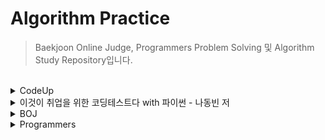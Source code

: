 # Algorithm Practice

> Baekjoon Online Judge, Programmers Problem Solving 및 Algorithm Study Repository입니다.

<br>
<details>
<summary>CodeUp</summary>

### Python 기초 100제

- [6001 - [기초-출력] 출력하기01(설명)(py)](https://github.com/ningpop/Algorithm-Practice/blob/master/CodeUp/Python_Basic_100/6001.py)
- [6002 - [기초-출력] 출력하기02(설명)(py)](https://github.com/ningpop/Algorithm-Practice/blob/master/CodeUp/Python_Basic_100/6002.py)
- [6003 - [기초-출력] 출력하기03(설명)(py)](https://github.com/ningpop/Algorithm-Practice/blob/master/CodeUp/Python_Basic_100/6003.py)
- [6004 - [기초-출력] 출력하기04(설명)(py)](https://github.com/ningpop/Algorithm-Practice/blob/master/CodeUp/Python_Basic_100/6004.py)
- [6005 - [기초-출력] 출력하기05(설명)(py)](https://github.com/ningpop/Algorithm-Practice/blob/master/CodeUp/Python_Basic_100/6005.py)
- [6006 - [기초-출력] 출력하기06(py)](https://github.com/ningpop/Algorithm-Practice/blob/master/CodeUp/Python_Basic_100/6006.py)
- [6007 - [기초-출력] 출력하기07(py)](https://github.com/ningpop/Algorithm-Practice/blob/master/CodeUp/Python_Basic_100/6007.py)
- [6008 - [기초-출력] 출력하기08(py)](https://github.com/ningpop/Algorithm-Practice/blob/master/CodeUp/Python_Basic_100/6008.py)
- [6009 - [기초-입출력] 문자 1개 입력받아 그대로 출력하기(설명)(py)](https://github.com/ningpop/Algorithm-Practice/blob/master/CodeUp/Python_Basic_100/6009.py)
- [6010 - [기초-입출력] 정수 1개 입력받아 int로 변환하여 출력하기(설명)(py)](https://github.com/ningpop/Algorithm-Practice/blob/master/CodeUp/Python_Basic_100/6010.py)
- [6011 - [기초-입출력] 실수 1개 입력받아 변환하여 출력하기(설명)(py)](https://github.com/ningpop/Algorithm-Practice/blob/master/CodeUp/Python_Basic_100/6011.py)
- [6012 - [기초-입출력] 정수 2개 입력받아 그대로 출력하기1(설명)(py)](https://github.com/ningpop/Algorithm-Practice/blob/master/CodeUp/Python_Basic_100/6012.py)
- [6013 - [기초-입출력] 문자 2개 입력받아 순서 바꿔 출력하기1(py)](https://github.com/ningpop/Algorithm-Practice/blob/master/CodeUp/Python_Basic_100/6013.py)
- [6014 - [기초-입출력] 실수 1개 입력받아 3번 출력하기(py)](https://github.com/ningpop/Algorithm-Practice/blob/master/CodeUp/Python_Basic_100/6014.py)
- [6015 - [기초-입출력] 정수 2개 입력받아 그대로 출력하기2(설명)(py)](https://github.com/ningpop/Algorithm-Practice/blob/master/CodeUp/Python_Basic_100/6015.py)
- [6016 - [기초-입출력] 문자 2개 입력받아 순서 바꿔 출력하기2(설명)(py)](https://github.com/ningpop/Algorithm-Practice/blob/master/CodeUp/Python_Basic_100/6016.py)
- [6017 - [기초-입출력] 문장 1개 입력받아 3번 출력하기(설명)(py)](https://github.com/ningpop/Algorithm-Practice/blob/master/CodeUp/Python_Basic_100/6017.py)
- [6018 - [기초-입출력] 시간 입력받아 그대로 출력하기(설명)(py)](https://github.com/ningpop/Algorithm-Practice/blob/master/CodeUp/Python_Basic_100/6018.py)
- [6019 - [기초-입출력] 연월일 입력받아 순서 바꿔 출력하기(py)](https://github.com/ningpop/Algorithm-Practice/blob/master/CodeUp/Python_Basic_100/6019.py)
- [6020 - [기초-입출력] 주민번호 입력받아 형태 바꿔 출력하기(py)](https://github.com/ningpop/Algorithm-Practice/blob/master/CodeUp/Python_Basic_100/6020.py)
- [6021 - [기초-입출력] 단어 1개 입력받아 나누어 출력하기(설명)(py)](https://github.com/ningpop/Algorithm-Practice/blob/master/CodeUp/Python_Basic_100/6021.py)
- [6022 - [기초-입출력] 연월일 입력받아 나누어 출력하기(설명)(py)](https://github.com/ningpop/Algorithm-Practice/blob/master/CodeUp/Python_Basic_100/6022.py)
- [6023 - [기초-입출력] 시분초 입력받아 분만 출력하기(py)](https://github.com/ningpop/Algorithm-Practice/blob/master/CodeUp/Python_Basic_100/6023.py)
- [6024 - [기초-입출력] 단어 2개 입력받아 이어 붙이기(설명)(py)](https://github.com/ningpop/Algorithm-Practice/blob/master/CodeUp/Python_Basic_100/6024.py)
- [6025 - [기초-값변환] 정수 2개 입력받아 합 계산하기(설명)(py)](https://github.com/ningpop/Algorithm-Practice/blob/master/CodeUp/Python_Basic_100/6025.py)
- [6026 - [기초-값변환] 실수 2개 입력받아 합 계산하기(설명)(py)](https://github.com/ningpop/Algorithm-Practice/blob/master/CodeUp/Python_Basic_100/6026.py)
- [6027 - [기초-출력변환] 10진 정수 입력받아 16진수로 출력하기1(설명)(py)](https://github.com/ningpop/Algorithm-Practice/blob/master/CodeUp/Python_Basic_100/6027.py)
- [6028 - [기초-출력변환] 10진 정수 입력받아 16진수로 출력하기2(설명)(py)](https://github.com/ningpop/Algorithm-Practice/blob/master/CodeUp/Python_Basic_100/6028.py)
- [6029 - [기초-값변환] 16진 정수 입력받아 8진수로 출력하기(설명)(py)](https://github.com/ningpop/Algorithm-Practice/blob/master/CodeUp/Python_Basic_100/6029.py)
- [6030 - [기초-값변환] 영문자 1개 입력받아 10진수로 변환하기(설명)(py)](https://github.com/ningpop/Algorithm-Practice/blob/master/CodeUp/Python_Basic_100/6030.py)
- [6031 - [기초-값변환] 정수 입력받아 유니코드 문자로 변환하기(설명)(py)](https://github.com/ningpop/Algorithm-Practice/blob/master/CodeUp/Python_Basic_100/6031.py)
- [6032 - [기초-산술연산] 정수 1개 입력받아 부호 바꾸기(설명)(py)](https://github.com/ningpop/Algorithm-Practice/blob/master/CodeUp/Python_Basic_100/6032.py)
- [6033 - [기초-산술연산] 문자 1개 입력받아 다음 문자 출력하기(설명)(py)](https://github.com/ningpop/Algorithm-Practice/blob/master/CodeUp/Python_Basic_100/6033.py)
- [6034 - [기초-산술연산] 정수 2개 입력받아 차 계산하기(설명)(py)](https://github.com/ningpop/Algorithm-Practice/blob/master/CodeUp/Python_Basic_100/6034.py)
- [6035 - [기초-산술연산] 실수 2개 입력받아 곱 계산하기(설명)(py)](https://github.com/ningpop/Algorithm-Practice/blob/master/CodeUp/Python_Basic_100/6035.py)
- [6036 - [기초-산술연산] 단어 여러 번 출력하기(설명)(py)](https://github.com/ningpop/Algorithm-Practice/blob/master/CodeUp/Python_Basic_100/6036.py)
- [6037 - [기초-산술연산] 문장 여러 번 출력하기(설명)(py)](https://github.com/ningpop/Algorithm-Practice/blob/master/CodeUp/Python_Basic_100/6037.py)
- [6038 - [기초-산술연산] 정수 2개 입력받아 거듭제곱 계산하기(설명)(py)](https://github.com/ningpop/Algorithm-Practice/blob/master/CodeUp/Python_Basic_100/6038.py)
- [6039 - [기초-산술연산] 실수 2개 입력받아 거듭제곱 계산하기(py)](https://github.com/ningpop/Algorithm-Practice/blob/master/CodeUp/Python_Basic_100/6039.py)
- [6040 - [기초-산술연산] 정수 2개 입력받아 나눈 몫 계산하기(설명)(py)](https://github.com/ningpop/Algorithm-Practice/blob/master/CodeUp/Python_Basic_100/6040.py)
- [6041 - [기초-산술연산] 정수 2개 입력받아 나눈 나머지 계산하기(설명)(py)](https://github.com/ningpop/Algorithm-Practice/blob/master/CodeUp/Python_Basic_100/6041.py)
- [6042 - [기초-값변환] 실수 1개 입력받아 소숫점이하 자리 변환하기(설명)(py)](https://github.com/ningpop/Algorithm-Practice/blob/master/CodeUp/Python_Basic_100/6042.py)
- [6043 - [기초-산술연산] 실수 2개 입력받아 나눈 결과 계산하기(py)](https://github.com/ningpop/Algorithm-Practice/blob/master/CodeUp/Python_Basic_100/6043.py)
- [6044 - [기초-산술연산] 정수 2개 입력받아 자동 계산하기(py)](https://github.com/ningpop/Algorithm-Practice/blob/master/CodeUp/Python_Basic_100/6044.py)
- [6045 - [기초-산술연산] 정수 3개 입력받아 합과 평균 출력하기(설명)(py)](https://github.com/ningpop/Algorithm-Practice/blob/master/CodeUp/Python_Basic_100/6045.py)
- [6046 - [기초-비트시프트연산] 정수 1개 입력받아 2배 곱해 출력하기(설명)(py)](https://github.com/ningpop/Algorithm-Practice/blob/master/CodeUp/Python_Basic_100/6046.py)
- [6047 - [기초-비트시프트연산] 2의 거듭제곱 배로 곱해 출력하기(설명)(py)](https://github.com/ningpop/Algorithm-Practice/blob/master/CodeUp/Python_Basic_100/6047.py)
- [6048 - [기초-비교연산] 정수 2개 입력받아 비교하기1(설명)(py)](https://github.com/ningpop/Algorithm-Practice/blob/master/CodeUp/Python_Basic_100/6048.py)
- [6049 - [기초-비교연산] 정수 2개 입력받아 비교하기2(설명)(py)](https://github.com/ningpop/Algorithm-Practice/blob/master/CodeUp/Python_Basic_100/6049.py)
- [6050 - [기초-비교연산] 정수 2개 입력받아 비교하기3(설명)(py)](https://github.com/ningpop/Algorithm-Practice/blob/master/CodeUp/Python_Basic_100/6050.py)
- [6051 - [기초-비교연산] 정수 2개 입력받아 비교하기4(설명)(py)](https://github.com/ningpop/Algorithm-Practice/blob/master/CodeUp/Python_Basic_100/6051.py)
- [6052 - [기초-논리연산] 정수 입력받아 참 거짓 평가하기(설명)(py)](https://github.com/ningpop/Algorithm-Practice/blob/master/CodeUp/Python_Basic_100/6052.py)
- [6053 - [기초-논리연산] 참 거짓 바꾸기(설명)(py)](https://github.com/ningpop/Algorithm-Practice/blob/master/CodeUp/Python_Basic_100/6053.py)
- [6054 - [기초-논리연산] 둘 다 참일 경우만 참 출력하기(설명)(py)](https://github.com/ningpop/Algorithm-Practice/blob/master/CodeUp/Python_Basic_100/6054.py)
- [6055 - [기초-논리연산] 하나라도 참이면 참 출력하기(설명)(py)](https://github.com/ningpop/Algorithm-Practice/blob/master/CodeUp/Python_Basic_100/6055.py)
- [6056 - [기초-논리연산] 참/거짓이 서로 다를 때에만 참 출력하기(설명)(py)](https://github.com/ningpop/Algorithm-Practice/blob/master/CodeUp/Python_Basic_100/6056.py)
- [6057 - [기초-논리연산] 참/거짓이 서로 같을 때에만 참 출력하기(설명)(py)](https://github.com/ningpop/Algorithm-Practice/blob/master/CodeUp/Python_Basic_100/6057.py)
- [6058 - [기초-논리연산] 둘 다 거짓일 경우만 참 출력하기(py)](https://github.com/ningpop/Algorithm-Practice/blob/master/CodeUp/Python_Basic_100/6058.py)
- [6059 - [기초-비트단위논리연산] 비트단위로 NOT 하여 출력하기(설명)(py)](https://github.com/ningpop/Algorithm-Practice/blob/master/CodeUp/Python_Basic_100/6059.py)
- [6060 - [기초-비트단위논리연산] 비트단위로 AND 하여 출력하기(설명)(py)](https://github.com/ningpop/Algorithm-Practice/blob/master/CodeUp/Python_Basic_100/6060.py)
- [6061 - [기초-비트단위논리연산] 비트단위로 OR 하여 출력하기(설명)(py)](https://github.com/ningpop/Algorithm-Practice/blob/master/CodeUp/Python_Basic_100/6061.py)
- [6062 - [기초-비트단위논리연산] 비트단위로 XOR 하여 출력하기(설명)(py)](https://github.com/ningpop/Algorithm-Practice/blob/master/CodeUp/Python_Basic_100/6062.py)
- [6063 - [기초-3항연산] 정수 2개 입력받아 큰 값 출력하기(설명)(py)](https://github.com/ningpop/Algorithm-Practice/blob/master/CodeUp/Python_Basic_100/6063.py)
- [6064 - [기초-3항연산] 정수 3개 입력받아 가장 작은 값 출력하기(설명)(py)](https://github.com/ningpop/Algorithm-Practice/blob/master/CodeUp/Python_Basic_100/6064.py)
- [6065 - [기초-조건/선택실행구조] 정수 3개 입력받아 짝수만 출력하기(설명)(py)](https://github.com/ningpop/Algorithm-Practice/blob/master/CodeUp/Python_Basic_100/6065.py)
- [6066 - [기초-조건/선택실행구조] 정수 3개 입력받아 짝/홀 출력하기(설명)(py)](https://github.com/ningpop/Algorithm-Practice/blob/master/CodeUp/Python_Basic_100/6066.py)
- [6067 - [기초-조건/선택실행구조] 정수 1개 입력받아 분류하기(설명)(py)](https://github.com/ningpop/Algorithm-Practice/blob/master/CodeUp/Python_Basic_100/6067.py)
- [6068 - [기초-조건/선택실행구조] 점수 입력받아 평가 출력하기(설명)(py)](https://github.com/ningpop/Algorithm-Practice/blob/master/CodeUp/Python_Basic_100/6068.py)
- [6069 - [기초-조건/선택실행구조] 평가 입력받아 다르게 출력하기(py)](https://github.com/ningpop/Algorithm-Practice/blob/master/CodeUp/Python_Basic_100/6069.py)
- [6070 - [기초-조건/선택실행구조] 월 입력받아 계절 출력하기(설명)(py)](https://github.com/ningpop/Algorithm-Practice/blob/master/CodeUp/Python_Basic_100/6070.py)
- [6071 - [기초-반복실행구조] 0 입력될 때까지 무한 출력하기(설명)(py)](https://github.com/ningpop/Algorithm-Practice/blob/master/CodeUp/Python_Basic_100/6071.py)
- [6072 - [기초-반복실행구조] 정수 1개 입력받아 카운트다운 출력하기1(설명)(py)](https://github.com/ningpop/Algorithm-Practice/blob/master/CodeUp/Python_Basic_100/6072.py)
- [6073 - [기초-반복실행구조] 정수 1개 입력받아 카운트다운 출력하기2(py)](https://github.com/ningpop/Algorithm-Practice/blob/master/CodeUp/Python_Basic_100/6073.py)
- [6074 - [기초-반복실행구조] 문자 1개 입력받아 알파벳 출력하기(설명)(py)](https://github.com/ningpop/Algorithm-Practice/blob/master/CodeUp/Python_Basic_100/6074.py)
- [6075 - [기초-반복실행구조] 정수 1개 입력받아 그 수까지 출력하기1(py)](https://github.com/ningpop/Algorithm-Practice/blob/master/CodeUp/Python_Basic_100/6075.py)
- [6076 - [기초-반복실행구조] 정수 1개 입력받아 그 수까지 출력하기2(설명)(py)](https://github.com/ningpop/Algorithm-Practice/blob/master/CodeUp/Python_Basic_100/6076.py)
- [6077 - [기초-종합] 짝수 합 구하기(설명)(py)](https://github.com/ningpop/Algorithm-Practice/blob/master/CodeUp/Python_Basic_100/6077.py)
- [6078 - [기초-종합] 원하는 문자가 입력될 때까지 반복 출력하기(py)](https://github.com/ningpop/Algorithm-Practice/blob/master/CodeUp/Python_Basic_100/6078.py)
- [6079 - [기초-종합] 언제까지 더해야 할까?(py)](https://github.com/ningpop/Algorithm-Practice/blob/master/CodeUp/Python_Basic_100/6079.py)
- [6080 - [기초-종합] 주사위 2개 던지기(설명)(py)](https://github.com/ningpop/Algorithm-Practice/blob/master/CodeUp/Python_Basic_100/6080.py)
- [6081 - [기초-종합] 16진수 구구단 출력하기(py)](https://github.com/ningpop/Algorithm-Practice/blob/master/CodeUp/Python_Basic_100/6081.py)
- [6082 - [기초-종합] 3 6 9 게임의 왕이 되자(설명)(py)](https://github.com/ningpop/Algorithm-Practice/blob/master/CodeUp/Python_Basic_100/6082.py)
- [6083 - [기초-종합] 빛 섞어 색 만들기(설명)(py)](https://github.com/ningpop/Algorithm-Practice/blob/master/CodeUp/Python_Basic_100/6083.py)
- [6084 - [기초-종합] 소리 파일 저장용량 계산하기(py)](https://github.com/ningpop/Algorithm-Practice/blob/master/CodeUp/Python_Basic_100/6084.py)
- [6085 - [기초-종합] 그림 파일 저장용량 계산하기(py)](https://github.com/ningpop/Algorithm-Practice/blob/master/CodeUp/Python_Basic_100/6085.py)
- [6086 - [기초-종합] 거기까지! 이제 그만~(설명)(py)](https://github.com/ningpop/Algorithm-Practice/blob/master/CodeUp/Python_Basic_100/6086.py)
- [6087 - [기초-종합] 3의 배수는 통과(설명)(py)](https://github.com/ningpop/Algorithm-Practice/blob/master/CodeUp/Python_Basic_100/6087.py)
- [6088 - [기초-종합] 수 나열하기1(py)](https://github.com/ningpop/Algorithm-Practice/blob/master/CodeUp/Python_Basic_100/6088.py)
- [6089 - [기초-종합] 수 나열하기2(py)](https://github.com/ningpop/Algorithm-Practice/blob/master/CodeUp/Python_Basic_100/6089.py)
- [6090 - [기초-종합] 수 나열하기3(py)](https://github.com/ningpop/Algorithm-Practice/blob/master/CodeUp/Python_Basic_100/6090.py)
- [6091 - [기초-종합] 함께 문제 푸는 날(설명)(py)](https://github.com/ningpop/Algorithm-Practice/blob/master/CodeUp/Python_Basic_100/6091.py)
- [6092 - [기초-리스트] 이상한 출석 번호 부르기1(설명)(py)](https://github.com/ningpop/Algorithm-Practice/blob/master/CodeUp/Python_Basic_100/6092.py)
- [6093 - [기초-리스트] 이상한 출석 번호 부르기2(py)](https://github.com/ningpop/Algorithm-Practice/blob/master/CodeUp/Python_Basic_100/6093.py)
- [6094 - [기초-리스트] 이상한 출석 번호 부르기3(py)](https://github.com/ningpop/Algorithm-Practice/blob/master/CodeUp/Python_Basic_100/6094.py)
- [6095 - [기초-리스트] 바둑판에 흰 돌 놓기(설명)(py)](https://github.com/ningpop/Algorithm-Practice/blob/master/CodeUp/Python_Basic_100/6095.py)
- [6096 - [기초-리스트] 바둑알 십자 뒤집기(py)](https://github.com/ningpop/Algorithm-Practice/blob/master/CodeUp/Python_Basic_100/6096.py)
- [6097 - [기초-리스트] 설탕과자 뽑기(py)](https://github.com/ningpop/Algorithm-Practice/blob/master/CodeUp/Python_Basic_100/6097.py)
- [6098 - [기초-리스트] 성실한 개미(py)](https://github.com/ningpop/Algorithm-Practice/blob/master/CodeUp/Python_Basic_100/6098.py)

### 기초1. 출력문

- [1001 - [기초-출력] 출력하기01(설명)](https://github.com/ningpop/Algorithm-Practice/blob/master/CodeUp/Basic1/1001.cpp.py)
- [1002 - [기초-출력] 출력하기02(설명)](https://github.com/ningpop/Algorithm-Practice/blob/master/CodeUp/Basic1/1002.cpp.py)
- [1003 - [기초-출력] 출력하기03(설명)](https://github.com/ningpop/Algorithm-Practice/blob/master/CodeUp/Basic1/1003.cpp.py)
- [1004 - [기초-출력] 출력하기04(설명)](https://github.com/ningpop/Algorithm-Practice/blob/master/CodeUp/Basic1/1004.cpp.py)
- [1005 - [기초-출력] 출력하기05(설명)](https://github.com/ningpop/Algorithm-Practice/blob/master/CodeUp/Basic1/1005.cpp.py)
- [1006 - [기초-출력] 출력하기06(설명)](https://github.com/ningpop/Algorithm-Practice/blob/master/CodeUp/Basic1/1006.cpp.py)
- [1007 - [기초-출력] 출력하기07(설명)](https://github.com/ningpop/Algorithm-Practice/blob/master/CodeUp/Basic1/1007.cpp.py)
- [1008 - [기초-출력] 출력하기08(설명)](https://github.com/ningpop/Algorithm-Practice/blob/master/CodeUp/Basic1/1008.cpp.py)
- [1101 - Hello, World!](https://github.com/ningpop/Algorithm-Practice/blob/master/CodeUp/Basic1/1101.cpp.py)
- [1102 - Hello, World! (줄 바꿈 버전)](https://github.com/ningpop/Algorithm-Practice/blob/master/CodeUp/Basic1/1102.cpp.py)
- [1103 - 폴더명 출력](https://github.com/ningpop/Algorithm-Practice/blob/master/CodeUp/Basic1/1103.cpp.py)
- [1106 - int의 범위](https://github.com/ningpop/Algorithm-Practice/blob/master/CodeUp/Basic1/1106.cpp.py)
</details>

<details>
<summary>이것이 취업을 위한 코딩테스트다 with 파이썬 - 나동빈 저</summary>

### Part 02. 주요 알고리즘 이론과 실전 문제

- Chapter 03. 그리디
    - [예제 3-1. 거스름돈](https://github.com/ningpop/Algorithm-Practice/blob/master/이것이_취업을_위한_코딩테스트다/Part_02.주요_알고리즘_이론과_실전_문제/Chap03.그리디/3-1.예제_거스름돈.py)
    - [실전 3-2. 큰 수의 법칙-1](https://github.com/ningpop/Algorithm-Practice/blob/master/이것이_취업을_위한_코딩테스트다/Part_02.주요_알고리즘_이론과_실전_문제/Chap03.그리디/3-2.실전_큰_수의_법칙-1.py)
    - [실전 3-2. 큰 수의 법칙-2](https://github.com/ningpop/Algorithm-Practice/blob/master/이것이_취업을_위한_코딩테스트다/Part_02.주요_알고리즘_이론과_실전_문제/Chap03.그리디/3-2.실전_큰_수의_법칙-2.py)
    - [실전 3-3. 숫자 카드 게임-1](https://github.com/ningpop/Algorithm-Practice/blob/master/이것이_취업을_위한_코딩테스트다/Part_02.주요_알고리즘_이론과_실전_문제/Chap03.그리디/3-3.실전_숫자_카드_게임-1.py)
    - [실전 3-3. 숫자 카드 게임-2](https://github.com/ningpop/Algorithm-Practice/blob/master/이것이_취업을_위한_코딩테스트다/Part_02.주요_알고리즘_이론과_실전_문제/Chap03.그리디/3-3.실전_숫자_카드_게임-2.py)
    - [실전 3-4. 1이 될 때까지-1](https://github.com/ningpop/Algorithm-Practice/blob/master/이것이_취업을_위한_코딩테스트다/Part_02.주요_알고리즘_이론과_실전_문제/Chap03.그리디/3-4.실전_1이_될_때까지-1.py)
    - [실전 3-4. 1이 될 때까지-2](https://github.com/ningpop/Algorithm-Practice/blob/master/이것이_취업을_위한_코딩테스트다/Part_02.주요_알고리즘_이론과_실전_문제/Chap03.그리디/3-4.실전_1이_될_때까지-2.py)
- Chapter 04. 구현
    - [예제 4-1. 상하좌우](https://github.com/ningpop/Algorithm-Practice/blob/master/이것이_취업을_위한_코딩테스트다/Part_02.주요_알고리즘_이론과_실전_문제/Chap04.구현/4-1.예제_상하좌우.py)
    - [예제 4-2. 시각](https://github.com/ningpop/Algorithm-Practice/blob/master/이것이_취업을_위한_코딩테스트다/Part_02.주요_알고리즘_이론과_실전_문제/Chap04.구현/4-2.예제_시각.py)
    - [실전 4-3. 왕실의 나이트](https://github.com/ningpop/Algorithm-Practice/blob/master/이것이_취업을_위한_코딩테스트다/Part_02.주요_알고리즘_이론과_실전_문제/Chap04.구현/4-3.실전_왕실의_나이트.py)
    - [실전 4-4. 게임 개발](https://github.com/ningpop/Algorithm-Practice/blob/master/이것이_취업을_위한_코딩테스트다/Part_02.주요_알고리즘_이론과_실전_문제/Chap04.구현/4-4.실전_게임_개발.py)
- Chapter 05. DFS/BFS
    - [예제 5-1-1. 스택](https://github.com/ningpop/Algorithm-Practice/blob/master/이것이_취업을_위한_코딩테스트다/Part_02.주요_알고리즘_이론과_실전_문제/Chap05.DFS,BFS/5-1-1.예제_스택.py)
    - [예제 5-1-2. 큐](https://github.com/ningpop/Algorithm-Practice/blob/master/이것이_취업을_위한_코딩테스트다/Part_02.주요_알고리즘_이론과_실전_문제/Chap05.DFS,BFS/5-1-2.예제_큐.py)
    - [예제 5-1-3. 재귀 함수](https://github.com/ningpop/Algorithm-Practice/blob/master/이것이_취업을_위한_코딩테스트다/Part_02.주요_알고리즘_이론과_실전_문제/Chap05.DFS,BFS/5-1-3.예제_재귀_함수.py)
    - [예제 5-1-4. 재귀 함수 종료](https://github.com/ningpop/Algorithm-Practice/blob/master/이것이_취업을_위한_코딩테스트다/Part_02.주요_알고리즘_이론과_실전_문제/Chap05.DFS,BFS/5-1-4.예제_재귀_함수_종료.py)
    - [예제 5-1-5. 2가지 방식으로 구현한 팩토리얼](https://github.com/ningpop/Algorithm-Practice/blob/master/이것이_취업을_위한_코딩테스트다/Part_02.주요_알고리즘_이론과_실전_문제/Chap05.DFS,BFS/5-1-5.예제_2가지_방식으로_구현한_팩토리얼.py)
    - [예제 5-2-1. 인접 행렬 방식](https://github.com/ningpop/Algorithm-Practice/blob/master/이것이_취업을_위한_코딩테스트다/Part_02.주요_알고리즘_이론과_실전_문제/Chap05.DFS,BFS/5-2-1.예제_인접_행렬_방식.py)
    - [예제 5-2-2. 인접 리스트 방식](https://github.com/ningpop/Algorithm-Practice/blob/master/이것이_취업을_위한_코딩테스트다/Part_02.주요_알고리즘_이론과_실전_문제/Chap05.DFS,BFS/5-2-2.예제_인접_리스트_방식.py)
    - [예제 5-2-3. DFS](https://github.com/ningpop/Algorithm-Practice/blob/master/이것이_취업을_위한_코딩테스트다/Part_02.주요_알고리즘_이론과_실전_문제/Chap05.DFS,BFS/5-2-3.예제_DFS.py)
    - [예제 5-2-4. BFS](https://github.com/ningpop/Algorithm-Practice/blob/master/이것이_취업을_위한_코딩테스트다/Part_02.주요_알고리즘_이론과_실전_문제/Chap05.DFS,BFS/5-2-4.예제_BFS.py)
    - [실전 5-3. 음료수 얼려 먹기](https://github.com/ningpop/Algorithm-Practice/blob/master/이것이_취업을_위한_코딩테스트다/Part_02.주요_알고리즘_이론과_실전_문제/Chap05.DFS,BFS/5-3.실전_음료수_얼려_먹기.py)
    - [실전 5-4. 미로 탈출](https://github.com/ningpop/Algorithm-Practice/blob/master/이것이_취업을_위한_코딩테스트다/Part_02.주요_알고리즘_이론과_실전_문제/Chap05.DFS,BFS/5-4.실전_미로_탈출.py)

### Part 03. 알고리즘 유형별 기출문제
- Chapter 12. 구현 문제
    - [Q 07. 럭키 스트레이트](https://github.com/ningpop/Algorithm-Practice/blob/master/이것이_취업을_위한_코딩테스트다/Part_03.알고리즘_유형별_기출문제/Chap12.구현_문제/Q07_럭키_스트레이트.py)
    - [Q 08. 문자열 재정렬](https://github.com/ningpop/Algorithm-Practice/blob/master/이것이_취업을_위한_코딩테스트다/Part_03.알고리즘_유형별_기출문제/Chap12.구현_문제/Q08_문자열_재정렬.py)
    - [Q 09. 문자열 압축](https://github.com/ningpop/Algorithm-Practice/blob/master/이것이_취업을_위한_코딩테스트다/Part_03.알고리즘_유형별_기출문제/Chap12.구현_문제/Q09_문자열_압축.py)
    - [Q 10. 자물쇠와 열쇠](https://github.com/ningpop/Algorithm-Practice/blob/master/이것이_취업을_위한_코딩테스트다/Part_03.알고리즘_유형별_기출문제/Chap12.구현_문제/Q10_자물쇠와_열쇠.py)

</details>

<details>
<summary>BOJ</summary>

### 푼 문제

- [1158. 요세푸스 문제 (Queue)](https://github.com/ningpop/Algorithm-Practice/blob/master/BOJ/1100~1199/1158.cpp)
- [1406. 에디터 (Stack)](https://github.com/ningpop/Algorithm-Practice/blob/master/BOJ/1400~1499/1406.cpp)
- [1463. 1로 만들기 (DP:Top-down)](https://github.com/ningpop/Algorithm-Practice/blob/master/BOJ/1400~1499/1463-1.cpp)
- [1463. 1로 만들기 (DP:Bottom-up)](https://github.com/ningpop/Algorithm-Practice/blob/master/BOJ/1400~1499/1463-2.cpp)
- [2444. 별 찍기 - 7 (반복문)](https://github.com/ningpop/Algorithm-Practice/blob/master/BOJ/2400~2499/2444.cpp)
- [2445. 별 찍기 - 8 (반복문)](https://github.com/ningpop/Algorithm-Practice/blob/master/BOJ/2400~2499/2445.cpp)
- [2446. 별 찍기 - 9 (반복문)](https://github.com/ningpop/Algorithm-Practice/blob/master/BOJ/2400~2499/2446.cpp)
- [2522. 별 찍기 - 12 (반복문)](https://github.com/ningpop/Algorithm-Practice/blob/master/BOJ/2500~2599/2522.cpp)
- [9012. 괄호 (Stack)](https://github.com/ningpop/Algorithm-Practice/blob/master/BOJ/9000~9099/9012.cpp)
- [10799. 쇠막대기 (stack)](https://github.com/ningpop/Algorithm-Practice/blob/master/BOJ/10700~10799/10799.cpp)
- [10992. 별 찍기 - 17 (반복문)](https://github.com/ningpop/Algorithm-Practice/blob/master/BOJ/10900~10999/10992.cpp)
- [18406. 럭키 스트레이트](https://github.com/ningpop/Algorithm-Practice/blob/master/BOJ/18400~18499/18406.py)
</details>

<details>
<summary>Programmers</summary>

### 푼 문제

- [2016년](https://github.com/ningpop/Algorithm-Practice/blob/master/Programmers/2016년.cpp)
- [가운데 글자 가져오기](https://github.com/ningpop/Algorithm-Practice/blob/master/Programmers/가운데_글자가져오기.cpp)
- [같은 숫자는 싫어](https://github.com/ningpop/Algorithm-Practice/blob/master/Programmers/같은_숫자는_싫어.py)
- [나누어 떨어지는 숫자 배열](https://github.com/ningpop/Algorithm-Practice/blob/master/Programmers/나누어_떨어지는_숫자_배열.py)
- [두 정수 사이의 합](https://github.com/ningpop/Algorithm-Practice/blob/master/Programmers/두_정수_사이의_합.cpp)
- [모의고사](https://github.com/ningpop/Algorithm-Practice/blob/master/Programmers/모의고사.py)
- [문자열 내 p와 y의 개수](https://github.com/ningpop/Algorithm-Practice/blob/master/Programmers/문자열_내_p와_y의_개수.cpp)
- [문자열 내림차순으로 배치하기](https://github.com/ningpop/Algorithm-Practice/blob/master/Programmers/문자열_내림차순으로_배치하기.py)
- [문자열 다루기 기본](https://github.com/ningpop/Algorithm-Practice/blob/master/Programmers/문자열_다루기_기본.py)
- [문자열을 정수로 바꾸기](https://github.com/ningpop/Algorithm-Practice/blob/master/Programmers/문자열을_정수로_바꾸기.py)
- [서울에서 김서방 찾기](https://github.com/ningpop/Algorithm-Practice/blob/master/Programmers/서울에서_김서방_찾기.py)
- [소수 찾기](https://github.com/ningpop/Algorithm-Practice/blob/master/Programmers/소수_찾기.cpp)
- [수박수박수박수박수박수?](https://github.com/ningpop/Algorithm-Practice/blob/master/Programmers/수박수박수박수박수박수.cpp)
- [약수의 합](https://github.com/ningpop/Algorithm-Practice/blob/master/Programmers/약수의_합.py)
- [완주하지 못한 선수](https://github.com/ningpop/Algorithm-Practice/blob/master/Programmers/완주하지_못한_선수.py)
- [짝수와 홀수](https://github.com/ningpop/Algorithm-Practice/blob/master/Programmers/짝수와_홀수.py)
- [평균 구하기](https://github.com/ningpop/Algorithm-Practice/blob/master/Programmers/평균_구하기.py)
- [K번째수](https://github.com/ningpop/Algorithm-Practice/blob/master/Programmers/K번째수.py)

</details>